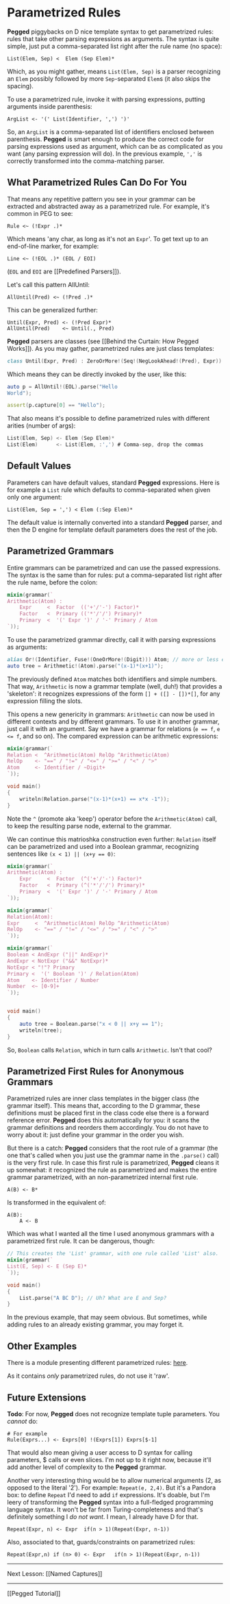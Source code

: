 Parametrized Rules
==================

**Pegged** piggybacks on D nice template syntax to get parametrized rules: rules that take other parsing expressions as arguments. The syntax is quite simple, just put a comma-separated list right after the rule name (no space):

```
List(Elem, Sep) <  Elem (Sep Elem)*
```

Which, as you might gather, means `List(Elem, Sep)` is a parser recognizing an `Elem` possibly followed by more `Sep`-separated `Elem`s (it also skips the spacing).

To use a parametrized rule, invoke it with parsing expressions, putting arguments inside parenthesis:

```
ArgList <- '(' List(Identifier, ',') ')'
```

So, an `ArgList` is a comma-separated list of identifiers enclosed between parenthesis. **Pegged** is smart enough to produce the correct code for parsing expressions used as argument, which can be as complicated as you want (any parsing expression will do). In the previous example, `','` is correctly transformed into the comma-matching parser.

What Parametrized Rules Can Do For You
--------------------------------------

That means any repetitive pattern you see in your grammar can be extracted and abstracted away as a parametrized rule. For example, it's common in PEG to see:

```
Rule <~ (!Expr .)*
```

Which means 'any char, as long as it's not an `Expr`'. To get text up to an end-of-line marker, for example:

```
Line <~ (!EOL .)* (EOL / EOI)
```

(`EOL` and `EOI` are [[Predefined Parsers]]).

Let's call this pattern AllUntil:

```
AllUntil(Pred) <~ (!Pred .)*
```

This can be generalized further:

```
Until(Expr, Pred) <- (!Pred Expr)*
AllUntil(Pred)    <~ Until(., Pred)
```

**Pegged** parsers are classes (see [[Behind the Curtain: How Pegged Works]]). As you may gather, parametrized rules are just class templates:

```d
class Until(Expr, Pred) : ZeroOrMore!(Seq!(NegLookAhead!(Pred), Expr)) { ... }
```

Which means they can be directly invoked by the user, like this:

```d
auto p = AllUntil!(EOL).parse("Hello
World");

assert(p.capture[0] == "Hello");
```

That also means it's possible to define parametrized rules with different arities (number of args):

```d
List(Elem, Sep) <- Elem (Sep Elem)*
List(Elem)      <- List(Elem, :',') # Comma-sep, drop the commas
```

Default Values
--------------

Parameters can have default values, standard **Pegged** expressions. Here is for example a `List` rule which defaults to comma-separated when given only one argument:

```
List(Elem, Sep = ',') < Elem (:Sep Elem)*
```

The default value is internally converted into a standard **Pegged** parser, and then the D engine for template default parameters does the rest of the job.

Parametrized Grammars
---------------------

Entire grammars can be parametrized and can use the passed expressions. The syntax is the same than for rules: put a comma-separated list right after the rule name, before the colon:

```d
mixin(grammar(`
Arithmetic(Atom) :
    Expr     <  Factor  (('+'/'-') Factor)*
    Factor   <  Primary (('*'/'/') Primary)*
    Primary  <  '(' Expr ')' / '-' Primary / Atom
`));
```

To use the parametrized grammar directly, call it with parsing expressions as arguments:

```d
alias Or!(Identifier, Fuse!(OneOrMore!(Digit))) Atom; // more or less equivalent to Atom <- Identifier / ~Digit+
auto tree = Arithmetic!(Atom).parse("(x-1)*(x+1)");
```

The previously defined `Atom` matches both identifiers and simple numbers. That way, `Arithmetic` is now a grammar template (well, duh!) that provides a 'skeleton': it recognizes expressions of the form `[] + ([] - [])*[]`, for any expression filling the slots.

This opens a new genericity in grammars: `Arithmetic` can now be used in different contexts and by different grammars. To use it in another grammar, just call it with an argument. Say we have a grammar for relations (`e == f`, `e <= f`, and so on). The compared expression can be arithmetic expressions:

```d
mixin(grammar(`
Relation <  ^Arithmetic(Atom) RelOp ^Arithmetic(Atom)
RelOp    <- "==" / "!=" / "<=" / ">=" / "<" / ">"
Atom     <- Identifier / ~Digit+
`));

void main()
{
    writeln(Relation.parse("(x-1)*(x+1) == x*x -1"));
}
```

Note the `^` (promote aka 'keep') operator before the `Arithmetic(Atom)` call, to keep the resulting parse node, external to the grammar.

We can continue this matrioshka construction even further: `Relation` itself can be parametrized and used into a Boolean grammar, recognizing sentences like `(x < 1) || (x+y == 0)`:

```d
mixin(grammar(`
Arithmetic(Atom) :
    Expr     <  Factor  (^('+'/'-') Factor)*
    Factor   <  Primary (^('*'/'/') Primary)*
    Primary  <  '(' Expr ')' / '-' Primary / Atom
`));

mixin(grammar(`
Relation(Atom):
Expr     <  ^Arithmetic(Atom) RelOp ^Arithmetic(Atom)
RelOp    <- "==" / "!=" / "<=" / ">=" / "<" / ">"
`));

mixin(grammar(`
Boolean < AndExpr ("||" AndExpr)*
AndExpr < NotExpr ("&&" NotExpr)*
NotExpr < "!"? Primary
Primary <  '(' Boolean ')' / Relation(Atom)
Atom    <- Identifier / Number
Number  <~ [0-9]+
`));


void main()
{
    auto tree = Boolean.parse("x < 0 || x+y == 1");
    writeln(tree);
}
```

So, `Boolean` calls `Relation`, which in turn calls `Arithmetic`. Isn't that cool?


Parametrized First Rules for Anonymous Grammars
-----------------------------------------------

Parametrized rules are inner class templates in the bigger class (the grammar itself). This means that, according to the D grammar, these definitions must be placed first in the class code else there is a forward reference error. **Pegged** does this automatically for you: it scans the grammar definitions and reorders them accordingly. You do not have to worry about it: just define your grammar in the order you wish.

But there is a catch: **Pegged** considers that the root rule of a grammar (the one that's called when you just use the grammar name in the `.parse()` call) is the very first rule. In case this first rule is parametrized, **Pegged** cleans it up somewhat: it recognized the rule as parametrized and makes the entire grammar parametrized, with an non-parametrized internal first rule.

```
A(B) <- B*
```

Is transformed in the equivalent of:

```
A(B):
    A <- B
```

Which was what I wanted all the time I used anonymous grammars with a parametrized first rule. It can be dangerous, though:

```d
// This creates the 'List' grammar, with one rule called 'List' also.
mixin(grammar(`
List(E, Sep) <- E (Sep E)*
`));

void main()
{
    List.parse("A BC D"); // Uh? What are E and Sep?
}
```

In the previous example, that may seem obvious. But sometimes, while adding rules to an already existing grammar, you may forget it. 

Other Examples
--------------

There is a module presenting different parametrized rules: [here](https://github.com/PhilippeSigaud/Pegged/blob/master/pegged/examples/parametrized.d).  

As it contains *only* parametrized rules, do not use it 'raw'.

Future Extensions
-----------------

**Todo**: For now, **Pegged** does not recognize template tuple parameters. You _cannot_ do:

```
# For example
Rule(Exprs...) <- Exprs[0] !(Exprs[1]) Exprs[$-1]
```

That would also mean giving a user access to D syntax for calling parameters, $ calls or even slices. I'm not up to it right now, because it'll add another level of complexity to the **Pegged** grammar.

Another very interesting thing would be to allow numerical arguments (2, as opposed to the literal '2'). For example: `Repeat(e, 2,4)`. But it's a Pandora box: to define `Repeat` I'd need to add `if` expressions. It's doable, but I'm leery of transforming the **Pegged** syntax into a full-fledged programming language syntax. It won't be far from Turing-completeness and that's definitely something I *do not want*. I mean, I already have D for that.

```
Repeat(Expr, n) <- Expr  if(n > 1)(Repeat(Expr, n-1))
```

Also, associated to that, guards/constraints on parametrized rules:

```
Repeat(Expr,n) if (n> 0) <- Expr   if(n > 1)(Repeat(Expr, n-1))
```

* * * *

Next Lesson: [[Named Captures]]


* * * *

[[Pegged Tutorial]]